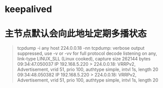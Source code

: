 # keepalived

# 主节点默认会向此地址定期多播状态
> tcpdump -i any host 224.0.0.18 -nn
tcpdump: verbose output suppressed, use -v or -vv for full protocol decode
listening on any, link-type LINUX_SLL (Linux cooked), capture size 262144 bytes
09:34:47.050037 IP 192.168.5.220 > 224.0.0.18: VRRPv2, Advertisement, vrid 51, prio 100, authtype simple, intvl 1s, length 20
09:34:48.050382 IP 192.168.5.220 > 224.0.0.18: VRRPv2, Advertisement, vrid 51, prio 100, authtype simple, intvl 1s, length 20


